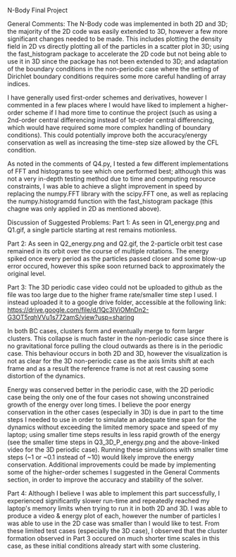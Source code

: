N-Body Final Project

General Comments:
The N-Body code was implemented in both 2D and 3D; the majority of the 2D code was easily extended to 3D, however a few more significant changes needed to be made. This includes plotting the density field in 2D vs directly plotting all of the particles in a scatter plot in 3D; using the fast_histogram package to accelerate the 2D code but not being able to use it in 3D since the package has not been extended to 3D; and adaptation of the boundary conditions in the non-periodic case where the setting of Dirichlet boundary conditions requires some more careful handling of array indices.

I have generally used first-order schemes and derivatives, however I commented in a few places where I would have liked to implement a higher-order scheme if I had more time to continue the project (such as using a 2nd-order central differencing instead of 1st-order central differencing, which would have required some more complex handling of boundary conditions). This could potentially improve both the accuracy/energy conservation as well as increasing the time-step size allowed by the CFL condition.

As noted in the comments of Q4.py, I tested a few different implementations of FFT and histograms to see which one performed best; although this was not a very in-depth testing method due to time and computing resource constraints, I was able to achieve a slight improvement in speed by replacing the numpy.FFT library with the scipy.FFT one, as well as replacing the numpy.histogramdd function with the fast_histogram package (this chagne was only applied in 2D as mentioned above).

Discussion of Suggested Problems:
Part 1:
As seen in Q1_energy.png and Q1.gif, a single particle starting at rest remains motionless.

Part 2:
As seen in Q2_energy.png and Q2.gif, the 2-particle orbit test case remained in its orbit over the course of multiple rotations. The energy spiked once every period as the particles passed closer and some blow-up error occured, however this spike soon returned back to approximately the original level.

Part 3:
The 3D periodic case video could not be uploaded to github as the file was too large due to the higher frame rate/smaller time step I used. I instead uploaded it to a google drive folder, accessible at the following link:
https://drive.google.com/file/d/1Qc3lViOMnDn2-G3OT5rqhVVu1s772amS/view?usp=sharing

In both BC cases, clusters form and eventually merge to form larger clusters. This collapse is much faster in the non-periodic case since there is no gravitational force pulling the cloud outwards as there is in the periodic case. This behaviour occurs in both 2D and 3D, however the visualization is not as clear for the 3D non-periodic case as the axis limits shift at each frame and as a result the reference frame is not at rest causing some distortion of the dynamics.

Energy was conserved better in the periodic case, with the 2D periodic case being the only one of the four cases not showing unconstrained growth of the energy over long times. I believe the poor energy conservation in the other cases (especially in 3D) is due in part to the time steps I needed to use in order to simulate an adequate time span for the dynamics without exceeding the limited memory space and speed of my laptop; using smaller time steps results in less rapid growth of the energy (see the smaller time steps in Q3_3D_P_energy.png and the above-linked video for the 3D periodic case). Running these simulations with smaller time steps (~1 or ~0.1 instead of ~10) would likely improve the energy conservation. Additional improvements could be made by implementing some of the higher-order schemes I suggested in the General Comments section, in order to improve the accuracy and stability of the solver.

Part 4:
Although I believe I was able to implement this part successfully, I experienced significantly slower run-time and repeatedly reached my laptop's memory limits when trying to run it in both 2D and 3D. I was able to produce a video & energy plot of each, however the number of particles I was able to use in the 2D case was smaller than I would like to test. From these limited test cases (especially the 3D case), I observed that the cluster formation observed in Part 3 occured on much shorter time scales in this case, as these initial conditions already start with some clustering.

